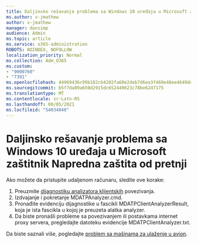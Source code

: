 ```yaml
---
title: Daljinsko rešavanje problema sa Windows 10 uređaja u Microsoft zaštitnik Napredna zaštita od pretnji
ms.author: v-jmathew
author: v-jmathew
manager: dansimp
audience: Admin
ms.topic: article
ms.service: o365-administration
ROBOTS: NOINDEX, NOFOLLOW
localization_priority: Normal
ms.collection: Adm_O365
ms.custom:
- "9000760"
- "7391"
ms.openlocfilehash: 44969436c99b182cb4202fa60e2deb7d6ea3f460e48ee4649de1cfb646970f34
ms.sourcegitcommit: b5f7da89a650d2915dc652449623c78be6247175
ms.translationtype: MT
ms.contentlocale: sr-Latn-RS
ms.lasthandoff: 08/05/2021
ms.locfileid: "54034048"
---
```

# <a name="remotely-fix-problems-with-onboarding-windows-10-devices-to-microsoft-defender-advanced-threat-protection"></a>Daljinsko rešavanje problema sa Windows 10 uređaja u Microsoft zaštitnik Napredna zaštita od pretnji

Ako možete da pristupite udaljenom računaru, sledite ove korake:

1. Preuzmite [dijagnostiku analizatora klijentskih](https://go.microsoft.com/fwlink/?linkid=2143466) povezivanja.
2. Izdvajanje i pokretanje MDATPAnalyzer.cmd.
3. Pronađite evidenciju dijagnostike u fascikli MDATPClientAnalyzerResult, koja je ista fascikla u kojoj je preuzeta alatka analyzer.
4. Da biste pronašli probleme sa povezivanjem ili postavkama internet proxy servera, pregledajte datoteku evidencije MDATPClientAnalyzer.txt.

Da biste saznali više, pogledajte [problem sa mašinama za ulaženje u avion](https://go.microsoft.com/fwlink/?linkid=2143634).
